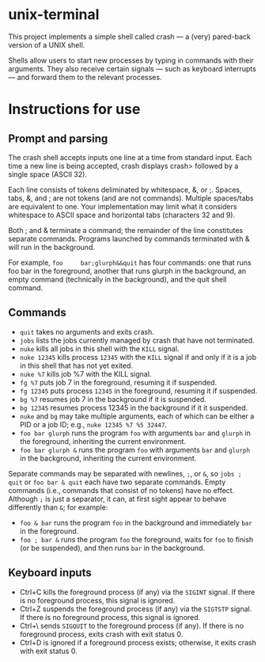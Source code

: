 # unix-terminal
This project implements a simple shell called crash — a (very) pared-back version of a UNIX shell.

Shells allow users to start new processes by typing in commands with their arguments. They also receive certain signals — such as keyboard interrupts — and forward them to the relevant processes.

# Instructions for use
## Prompt and parsing
The crash shell accepts inputs one line at a time from standard input. Each time a new line is being accepted, crash displays crash> followed by a single space (ASCII 32).

Each line consists of tokens deliminated by whitespace, &, or ;. Spaces, tabs, &, and ; are not tokens (and are not commands). Multiple spaces/tabs are equivalent to one. Your implementation may limit what it considers whitespace to ASCII space and horizontal tabs (characters 32 and 9).

Both ; and & terminate a command; the remainder of the line constitutes separate commands. Programs launched by commands terminated with & will run in the background.

For example, `foo     bar;glurph&&quit` has four commands: one that runs foo bar in the foreground, another that runs glurph in the background, an empty command (technically in the background), and the quit shell command.

## Commands
- `quit` takes no arguments and exits crash.
- `jobs` lists the jobs currently managed by crash that have not terminated.
- `nuke` kills all jobs in this shell with the `KILL` signal.
- `nuke 12345` kills process `12345` with the `KILL` signal if and only if it is a job in this shell that has not yet exited.
- `nuke %7` kills job %7 with the KILL signal.
- `fg %7` puts job 7 in the foreground, resuming it if suspended.
- `fg 12345` puts process `12345` in the foreground, resuming it if suspended.
- `bg %7` resumes job 7 in the background if it is suspended.
- `bg 12345` resumes process 12345 in the background if it it suspended.
- `nuke` and `bg` may take multiple arguments, each of which can be either a PID or a job ID; e.g., `nuke 12345 %7 %5 32447`.
- `foo bar glurph` runs the program `foo` with arguments `bar` and `glurph` in the foreground, inheriting the current environment.
- `foo bar glurph &` runs the program `foo` with arguments `bar` and `glurph` in the background, inheriting the current environment.


Separate commands may be separated with newlines, `;`, or `&`, so `jobs ; quit` or `foo bar & quit` each have two separate commands. Empty commands (i.e., commands that consist of no tokens) have no effect. Although `;` is just a separator, it can, at first sight appear to behave differently than `&`; for example:

- `foo & bar` runs the program `foo` in the background and immediately `bar` in the foreground.
- `foo ; bar &` runs the program `foo` the foreground, waits for `foo` to finish (or be suspended), and then runs `bar` in the background.

## Keyboard inputs
- Ctrl+C kills the foreground process (if any) via the `SIGINT` signal. If there is no foreground process, this signal is ignored.
- Ctrl+Z suspends the foreground process (if any) via the `SIGTSTP` signal. If there is no foreground process, this signal is ignored.
- Ctrl+\ sends `SIGQUIT` to the foreground process (if any). If there is no foreground process, exits crash with exit status 0.
- Ctrl+D is ignored if a foreground process exists; otherwise, it exits crash with exit status 0.
